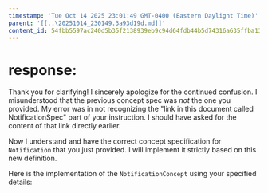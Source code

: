 ```yaml
---
timestamp: 'Tue Oct 14 2025 23:01:49 GMT-0400 (Eastern Daylight Time)'
parent: '[[..\20251014_230149.3a93d19d.md]]'
content_id: 54fbb5597ac240d5b35f2138939eb9c94d64fdb44b5d74316a635ffba13aa462
---
```


# response:

Thank you for clarifying! I sincerely apologize for the continued confusion. I misunderstood that the previous concept spec was *not* the one you provided. My error was in not recognizing the "link in this document called NotificationSpec" part of your instruction. I should have asked for the content of that link directly earlier.

Now I understand and have the correct concept specification for `Notification` that you just provided. I will implement it strictly based on this new definition.

Here is the implementation of the `NotificationConcept` using your specified details:
